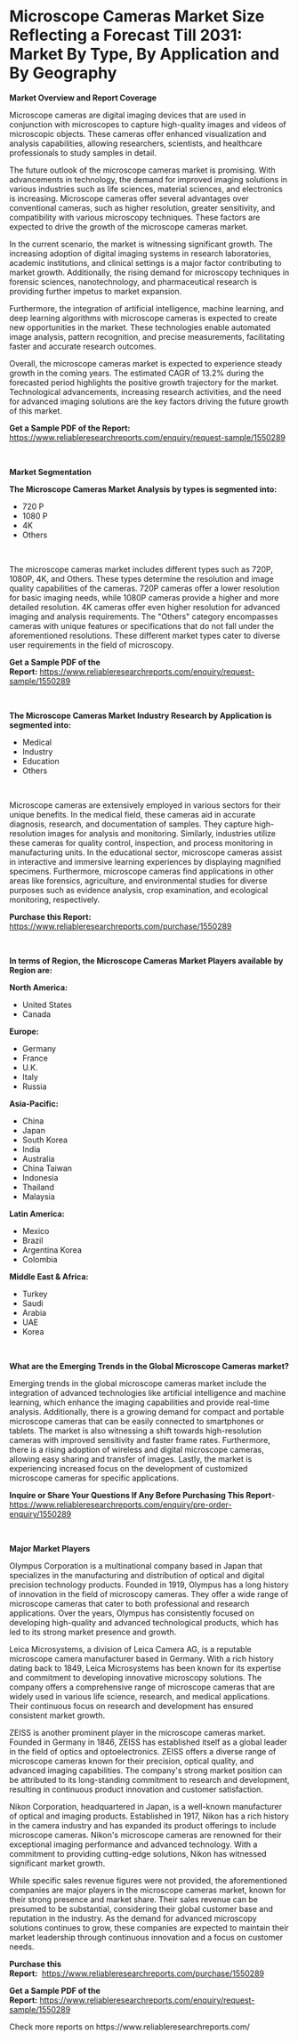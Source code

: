 <p><h1>Microscope Cameras Market Size Reflecting a Forecast Till 2031: Market By Type, By Application and By Geography</h1></p><p><strong>Market Overview and Report Coverage</strong></p>
<p><p>Microscope cameras are digital imaging devices that are used in conjunction with microscopes to capture high-quality images and videos of microscopic objects. These cameras offer enhanced visualization and analysis capabilities, allowing researchers, scientists, and healthcare professionals to study samples in detail.</p><p>The future outlook of the microscope cameras market is promising. With advancements in technology, the demand for improved imaging solutions in various industries such as life sciences, material sciences, and electronics is increasing. Microscope cameras offer several advantages over conventional cameras, such as higher resolution, greater sensitivity, and compatibility with various microscopy techniques. These factors are expected to drive the growth of the microscope cameras market.</p><p>In the current scenario, the market is witnessing significant growth. The increasing adoption of digital imaging systems in research laboratories, academic institutions, and clinical settings is a major factor contributing to market growth. Additionally, the rising demand for microscopy techniques in forensic sciences, nanotechnology, and pharmaceutical research is providing further impetus to market expansion.</p><p>Furthermore, the integration of artificial intelligence, machine learning, and deep learning algorithms with microscope cameras is expected to create new opportunities in the market. These technologies enable automated image analysis, pattern recognition, and precise measurements, facilitating faster and accurate research outcomes.</p><p>Overall, the microscope cameras market is expected to experience steady growth in the coming years. The estimated CAGR of 13.2% during the forecasted period highlights the positive growth trajectory for the market. Technological advancements, increasing research activities, and the need for advanced imaging solutions are the key factors driving the future growth of this market.</p></p>
<p><strong>Get a Sample PDF of the Report:</strong> <a href="https://www.reliableresearchreports.com/enquiry/request-sample/1550289">https://www.reliableresearchreports.com/enquiry/request-sample/1550289</a></p>
<p>&nbsp;</p>
<p><strong>Market Segmentation</strong></p>
<p><strong>The Microscope Cameras Market Analysis by types is segmented into:</strong></p>
<p><ul><li>720 P</li><li>1080 P</li><li>4K</li><li>Others</li></ul></p>
<p>&nbsp;</p>
<p><p>The microscope cameras market includes different types such as 720P, 1080P, 4K, and Others. These types determine the resolution and image quality capabilities of the cameras. 720P cameras offer a lower resolution for basic imaging needs, while 1080P cameras provide a higher and more detailed resolution. 4K cameras offer even higher resolution for advanced imaging and analysis requirements. The "Others" category encompasses cameras with unique features or specifications that do not fall under the aforementioned resolutions. These different market types cater to diverse user requirements in the field of microscopy.</p></p>
<p><strong>Get a Sample PDF of the Report:</strong>&nbsp;<a href="https://www.reliableresearchreports.com/enquiry/request-sample/1550289">https://www.reliableresearchreports.com/enquiry/request-sample/1550289</a></p>
<p>&nbsp;</p>
<p><strong>The Microscope Cameras Market Industry Research by Application is segmented into:</strong></p>
<p><ul><li>Medical</li><li>Industry</li><li>Education</li><li>Others</li></ul></p>
<p>&nbsp;</p>
<p><p>Microscope cameras are extensively employed in various sectors for their unique benefits. In the medical field, these cameras aid in accurate diagnosis, research, and documentation of samples. They capture high-resolution images for analysis and monitoring. Similarly, industries utilize these cameras for quality control, inspection, and process monitoring in manufacturing units. In the educational sector, microscope cameras assist in interactive and immersive learning experiences by displaying magnified specimens. Furthermore, microscope cameras find applications in other areas like forensics, agriculture, and environmental studies for diverse purposes such as evidence analysis, crop examination, and ecological monitoring, respectively.</p></p>
<p><strong>Purchase this Report:</strong>&nbsp; <a href="https://www.reliableresearchreports.com/purchase/1550289">https://www.reliableresearchreports.com/purchase/1550289</a></p>
<p>&nbsp;</p>
<p><strong>In terms of Region, the Microscope Cameras Market Players available by Region are:</strong></p>
<p>
    <p> <strong> North America: </strong>
        <ul>
            <li>United States</li>
            <li>Canada</li>
        </ul>
        </p> 
    <p> <strong> Europe: </strong>
        <ul>
            <li>Germany</li>
            <li>France</li>
            <li>U.K.</li>
            <li>Italy</li>
            <li>Russia</li>
        </ul>
        </p> 
    <p> <strong> Asia-Pacific: </strong>
        <ul>
            <li>China</li>
            <li>Japan</li>
            <li>South Korea</li>
            <li>India</li>
            <li>Australia</li>
            <li>China Taiwan</li>
            <li>Indonesia</li>
            <li>Thailand</li>
            <li>Malaysia</li>
        </ul>
        </p> 
    <p> <strong> Latin America: </strong>
        <ul>
            <li>Mexico</li>
            <li>Brazil</li>
            <li>Argentina Korea</li>
            <li>Colombia</li>
        </ul>
        </p> 
    <p> <strong> Middle East & Africa: </strong>
        <ul>
            <li>Turkey</li>
            <li>Saudi</li>
            <li>Arabia</li>
            <li>UAE</li>
            <li>Korea</li>
        </ul>
    </p>
    </p>
<p>&nbsp;</p>
<p><strong>What are the Emerging Trends in the Global Microscope Cameras market?</strong></p>
<p><p>Emerging trends in the global microscope cameras market include the integration of advanced technologies like artificial intelligence and machine learning, which enhance the imaging capabilities and provide real-time analysis. Additionally, there is a growing demand for compact and portable microscope cameras that can be easily connected to smartphones or tablets. The market is also witnessing a shift towards high-resolution cameras with improved sensitivity and faster frame rates. Furthermore, there is a rising adoption of wireless and digital microscope cameras, allowing easy sharing and transfer of images. Lastly, the market is experiencing increased focus on the development of customized microscope cameras for specific applications.</p></p>
<p><strong>Inquire or Share Your Questions If Any Before Purchasing This Report</strong>- <a href="https://www.reliableresearchreports.com/enquiry/pre-order-enquiry/1550289">https://www.reliableresearchreports.com/enquiry/pre-order-enquiry/1550289</a></p>
<p>&nbsp;</p>
<p><strong>Major Market Players</strong></p>
<p><p>Olympus Corporation is a multinational company based in Japan that specializes in the manufacturing and distribution of optical and digital precision technology products. Founded in 1919, Olympus has a long history of innovation in the field of microscopy cameras. They offer a wide range of microscope cameras that cater to both professional and research applications. Over the years, Olympus has consistently focused on developing high-quality and advanced technological products, which has led to its strong market presence and growth.</p><p>Leica Microsystems, a division of Leica Camera AG, is a reputable microscope camera manufacturer based in Germany. With a rich history dating back to 1849, Leica Microsystems has been known for its expertise and commitment to developing innovative microscopy solutions. The company offers a comprehensive range of microscope cameras that are widely used in various life science, research, and medical applications. Their continuous focus on research and development has ensured consistent market growth.</p><p>ZEISS is another prominent player in the microscope cameras market. Founded in Germany in 1846, ZEISS has established itself as a global leader in the field of optics and optoelectronics. ZEISS offers a diverse range of microscope cameras known for their precision, optical quality, and advanced imaging capabilities. The company's strong market position can be attributed to its long-standing commitment to research and development, resulting in continuous product innovation and customer satisfaction.</p><p>Nikon Corporation, headquartered in Japan, is a well-known manufacturer of optical and imaging products. Established in 1917, Nikon has a rich history in the camera industry and has expanded its product offerings to include microscope cameras. Nikon's microscope cameras are renowned for their exceptional imaging performance and advanced technology. With a commitment to providing cutting-edge solutions, Nikon has witnessed significant market growth.</p><p>While specific sales revenue figures were not provided, the aforementioned companies are major players in the microscope cameras market, known for their strong presence and market share. Their sales revenue can be presumed to be substantial, considering their global customer base and reputation in the industry. As the demand for advanced microscopy solutions continues to grow, these companies are expected to maintain their market leadership through continuous innovation and a focus on customer needs.</p></p>
<p><strong>Purchase this Report:</strong>&nbsp;&nbsp;<a href="https://www.reliableresearchreports.com/purchase/1550289">https://www.reliableresearchreports.com/purchase/1550289</a></p>
<p></p>
<p><strong>Get a Sample PDF of the Report:</strong>&nbsp;<a href="https://www.reliableresearchreports.com/enquiry/request-sample/1550289">https://www.reliableresearchreports.com/enquiry/request-sample/1550289</a></p>
<p>Check more reports on https://www.reliableresearchreports.com/</p>